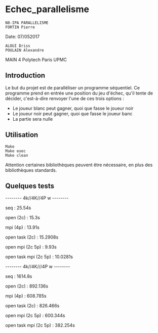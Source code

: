 Echec_parallelisme
===
    N8-IPA PARALLELISME
    FORTIN Pierre

Date: 07/052017

    ALOUI Driss
    POULAIN Alexandre
    
MAIN 4 Polytech Paris UPMC


Introduction
------------
Le but du projet est de paralléliser un programme séquentiel. Ce programme prend en entrée une position du jeu d'échec, qu'il tente de décider, c'est-à-dire renvoyer l'une de ces trois options :
- Le joueur blanc peut gagner, quoi que fasse le joueur noir
- Le joueur noir peut gagner, quoi que fasse le joueur banc
- La partie sera nulle

Utilisation
------------
    Make
    Make exec
    Make clean
    
Attention certaines bibliothèques peuvent être nécessaire, en plus des bibliothèques standards.

Quelques tests
------------

-------- 4k//4K//4P w --------


seq : 
25.54s


open (2c) : 
15.3s


mpi (4p) : 
13.91s


open task (2c) : 
15.2908s


open mpi (2c 5p) : 
9.93s


open task mpi (2c 5p) : 
10.0281s


-------- 4k//4K///4P w --------


seq : 
1614.8s


open (2c) : 
892.136s


mpi (4p) : 
608.785s


open task (2c) : 
826.466s


open mpi (2c 5p) : 
600.344s


open task mpi (2c 5p) : 
382.254s
